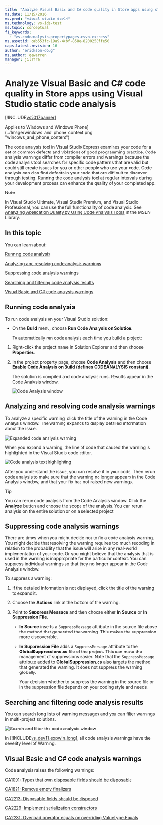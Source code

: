 ```yaml
---
title: "Analyze Visual Basic and C# code quality in Store apps using static code analysis"
ms.date: 11/15/2016
ms.prod: "visual-studio-dev14"
ms.technology: vs-ide-test
ms.topic: conceptual
f1_keywords:
  - "vs.codeanalysis.propertypages.csvb.express"
ms.assetid: cab553fc-19a9-4cbf-858e-8200258ffe50
caps.latest.revision: 16
author: "erickson-doug"
ms.author: gewarren
manager: jillfra
---
```

# Analyze Visual Basic and C# code quality in Store apps using Visual Studio static code analysis

[!INCLUDE[vs2017banner](../includes/vs2017banner.md)]

Applies to Windows and Windows Phone](../Image/windows_and_phone_content.png "windows_and_phone_content")

 The code analysis tool in  Visual Studio Express examines your code for a set of common defects and violations of good programming practice. Code analysis warnings differ from compiler errors and warnings because the code analysis tool searches for specific code patterns that are valid but could still create issues for you or other people who use your code. Code analysis can also find defects in your code that are difficult to discover through testing. Running the code analysis tool at regular intervals during your development process can enhance the quality of your completed app.

> [!NOTE]
> In Visual Studio Ultimate, Visual Studio Premium, and Visual Studio Professional, you can use the full functionality of code analysis. See [Analyzing Application Quality by Using Code Analysis Tools](http://msdn.microsoft.com/library/dd264897.aspx) in the MSDN Library.

## In this topic
 You can learn about:

 [Running code analysis](../test/analyze-visual-basic-and-csharp-code-quality-in-store-apps-using-visual-studio-static-code-analysis.md#BKMK_Run)

 [Analyzing and resolving code analysis warnings](../test/analyze-visual-basic-and-csharp-code-quality-in-store-apps-using-visual-studio-static-code-analysis.md#BKMK_Analyze)

 [Suppressing code analysis warnings](../test/analyze-visual-basic-and-csharp-code-quality-in-store-apps-using-visual-studio-static-code-analysis.md#BKMK_Suppress)

 [Searching and filtering code analysis results](../test/analyze-visual-basic-and-csharp-code-quality-in-store-apps-using-visual-studio-static-code-analysis.md#BKMK_Search)

 [Visual Basic and C# code analysis warnings](../test/analyze-visual-basic-and-csharp-code-quality-in-store-apps-using-visual-studio-static-code-analysis.md#BKMK_Warnings)

## <a name="BKMK_Run"></a> Running code analysis
 To run code analysis on your Visual Studio solution:

- On the **Build** menu, choose **Run Code Analysis on Solution**.

  To automatically run code analysis each time you build a project:

1. Right-click the project name in Solution Explorer and then choose **Properties**.

2. In the project property page, choose **Code Analysis** and then choose **Enable Code Analysis on Build (defines CODEANALYSIS constant)**.

   The solution is compiled and code analysis runs. Results appear in the Code Analysis window.

   ![Code Analysis window](../test/media/ca-managed-collapsed.png "CA_Managed_Collapsed")

## <a name="BKMK_Analyze"></a> Analyzing and resolving code analysis warnings
 To analyze a specific warning, click the title of the warning in the Code Analysis window. The warning expands to display detailed information about the issue.

 ![Expanded code analysis warning](../test/media/ca-managed-callouts.png "CA_Managed_Callouts")

 When you expand a warning, the line of code that caused the warning is highlighted in the Visual Studio code editor.

 ![Code analysis text highlighting](../test/media/ca-managed-sourceline.png "CA_Managed_SourceLine")

 After you understand the issue, you can resolve it in your code. Then rerun code analysis to make sure that the warning no longer appears in the Code Analysis window, and that your fix has not raised new warnings.

> [!TIP]
> You can rerun code analysis from the Code Analysis window. Click the **Analyze** button and choose the scope of the analysis. You can rerun analysis on the entire solution or on a selected project.

## <a name="BKMK_Suppress"></a> Suppressing code analysis warnings
 There are times when you might decide not to fix a code analysis warning. You might decide that resolving the warning requires too much recoding in relation to the probability that the issue will arise in any real-world implementation of your code. Or you might believe that the analysis that is used in the warning is inappropriate for the particular context. You can suppress individual warnings so that they no longer appear in the Code Analysis window.

 To suppress a warning:

1. If the detailed information is not displayed, click the title of the warning to expand it.

2. Choose the **Actions** link at the bottom of the warning.

3. Point to **Suppress Message** and then choose either **In Source** or **In Suppression File**.

   - **In Source** inserts a `SuppressMessage` attribute in the source file above the method that generated the warning. This makes the suppression more discoverable.

   - **In Suppression File** adds a `SuppressMessage` attribute to the **GlobalSuppressions.cs** file of the project. This can make the management of suppressions easier. Note that the `SuppressMessage` attribute added to **GlobalSuppression.cs** also targets the method that generated the warning. It does not suppress the warning globally.

     Your decision whether to suppress the warning in the source file or in the suppression file depends on your coding style and needs.

## <a name="BKMK_Search"></a> Searching and filtering code analysis results
 You can search long lists of warning messages and you can filter warnings in multi-project solutions.

 ![Search and filter the code analysis window](../test/media/ca-searchfilter.png "CA_SearchFilter")

 In [!INCLUDE[vs_dev11_expwin_long](../includes/vs-dev11-expwin-long-md.md)], all code analysis warnings have the severity level of Warning.

## <a name="BKMK_Warnings"></a> Visual Basic and C# code analysis warnings
 Code analysis raises the following warnings:

 [CA1001: Types that own disposable fields should be disposable](http://msdn.microsoft.com/library/ms182172.aspx)

 [CA1821: Remove empty finalizers](http://msdn.microsoft.com/library/bb264476.aspx)

 [CA2213: Disposable fields should be disposed](http://msdn.microsoft.com/library/ms182328.aspx)

 [CA2229: Implement serialization constructors](http://msdn.microsoft.com/library/ms182343.aspx)

 [CA2231: Overload operator equals on overriding ValueType.Equals](http://msdn.microsoft.com/library/ms182359.aspx)
